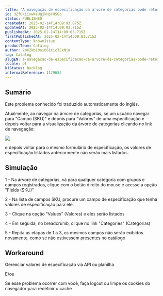 ```yaml
---
title: "A navegação de especificação da árvore de categorias pode retornar dados incorretos"
id: 3ZfOkiixwkeUgjkHpYO5Gp
status: PUBLISHED
createdAt: 2025-02-14T14:09:03.075Z
updatedAt: 2025-02-14T14:09:03.715Z
publishedAt: 2025-02-14T14:09:03.715Z
firstPublishedAt: 2025-02-14T14:09:03.715Z
contentType: knownIssue
productTeam: Catalog
author: 2mXZkbi0oi061KicTExNjo
tag: Catalog
slugEN: a-navegacao-de-especificacao-da-arvore-de-categorias-pode-retornar-dados-incorretos
locale: pt
kiStatus: Backlog
internalReference: 1179682
---
```


## Sumário

<div class="alert alert-info">
  <p>Este problema conhecido foi traduzido automaticamente do inglês.</p>
</div>


Atualmente, ao navegar na árvore de categorias, se um usuário navegar para "Campo (SKU)" e depois para "Valores" de uma especificação e depois voltar para a visualização da árvore de categorias clicando no link de navegação:

 ![](https://vtexhelp.zendesk.com/attachments/token/qtPOrJ9QkBSTLEALtov7At2nI/?name=image.png)

e depois voltar para o mesmo formulário de especificação, os valores de especificação listados anteriormente não serão mais listados.

## Simulação


1 - Na árvore de categorias, vá para qualquer categoria com grupos e campos registrados, clique com o botão direito do mouse e acesse a opção "Fields (SKU)"

2 - Na lista de campos SKU, procure um campo de especificação que tenha valores de especificação para ele.

3 - Clique na opção "Values" (Valores) e eles serão listados

4 - Em seguida, no breadcrumb, clique no link "Categories" (Categorias)

5 - Repita as etapas de 1 a 3, os mesmos campos não serão exibidos novamente, como se não estivessem presentes no catálogo

## Workaround


Gerenciar valores de especificação via API ou planilha

E/ou

Se esse problema ocorrer com você, faça logout ou limpe os cookies do navegador para redefinir o cache





